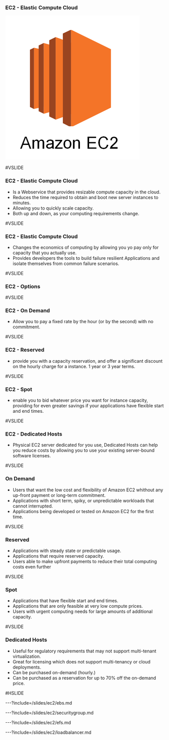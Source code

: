 ### EC2 - Elastic Compute Cloud

![aws ec2](assets/images/aws-ec2.png)


#VSLIDE

### EC2 - Elastic Compute Cloud

- Is a Webservice that provides resizable compute capacity in the cloud.
- Reduces the time required to obtain and boot new server instances to minutes.
- Allowing you to quickly scale capacity.
- Both up and down, as your computing requirements change.

#VSLIDE

### EC2 - Elastic Compute Cloud

- Changes the economics of computing by allowing you yo pay only for capacity that you actually use.
- Provides developers the tools to build failure resilient Applications and isolate themselves from common failure scenarios.


#VSLIDE

### EC2 - Options

#VSLIDE

### EC2 - On Demand

- Allow you to pay a fixed rate by the hour (or by the second) with no commitment.

#VSLIDE

### EC2 - Reserved

- provide you with a capacity reservation, and offer a significant discount on the hourly charge for a instance. 1 year or 3 year terms.

#VSLIDE

### EC2 - Spot

- enable you to bid whatever price you want for instance capacity, providing for even greater savings if your applications have flexible start and end times.

#VSLIDE

### EC2 - Dedicated Hosts

- Physical EC2 server dedicated for you use, Dedicated Hosts can help you reduce costs by allowing  you to use your existing server-bound software licenses.

#VSLIDE

### On Demand

- Users that want the low cost and flexibility of Amazon EC2 whithout any up-front payment or long-term commitment.
- Applications with short term, spiky, or unpredictable workloads that cannot interrupted.
- Applications being developed or tested on Amazon EC2 for the first time.

#VSLIDE

### Reserved

- Applications with steady state or predictable usage.
- Applications that require reserved capacity.
- Users able to make upfront payments to reduce their total computing costs even further

#VSLIDE

### Spot

- Applications that have flexible start and end times.
- Applications that are only feasible at very low compute prices.
- Users with urgent computing needs for large amounts of additional capacity.

#VSLIDE

### Dedicated Hosts

- Useful for regulatory requirements that may not support multi-tenant virtualization.
- Great for licensing which does not support multi-tenancy or cloud deployments.
- Can be purchased on-demand (hourly.)
- Can be purchased as a reservation for up to 70% off the on-demand price.

#HSLIDE

---?include=/slides/ec2/ebs.md

---?include=/slides/ec2/securitygroup.md

---?include=/slides/ec2/efs.md

---?include=/slides/ec2/loadbalancer.md
